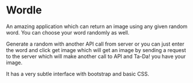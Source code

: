# Wordle
An amazing application which can return an image using any given random word. You can choose your word randomly as well.

Generate a random with another API call from server or you can just enter the word and click get
image which will get an image by sending a request to the server which will make another call to API and 
Ta-Da! you have your image.

It has a very subtle interface with bootstrap and basic CSS. 
